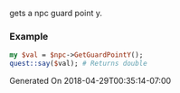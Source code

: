 gets a npc guard point y.
### Example

```perl
my $val = $npc->GetGuardPointY();
quest::say($val); # Returns double
```


Generated On 2018-04-29T00:35:14-07:00